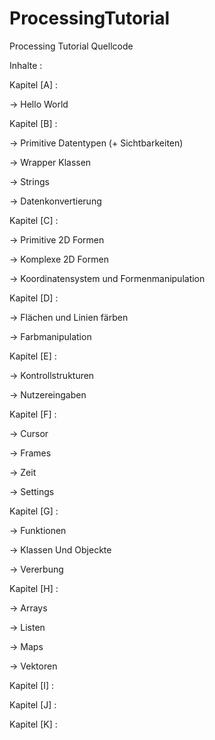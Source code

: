 # ProcessingTutorial
 Processing Tutorial Quellcode


Inhalte :

Kapitel [A] :

 -> Hello World

Kapitel [B] : 

 -> Primitive Datentypen (+ Sichtbarkeiten)
 
 -> Wrapper Klassen

 -> Strings

 -> Datenkonvertierung

Kapitel [C] : 

 -> Primitive 2D Formen

 -> Komplexe 2D Formen

 -> Koordinatensystem und Formenmanipulation

Kapitel [D] : 

 -> Flächen und Linien färben

 -> Farbmanipulation

Kapitel [E] : 

 -> Kontrollstrukturen

 -> Nutzereingaben

Kapitel [F] : 

 -> Cursor

 -> Frames

 -> Zeit

 -> Settings

Kapitel [G] : 

 -> Funktionen

 -> Klassen Und Objeckte

 -> Vererbung

Kapitel [H] : 

 -> Arrays

 -> Listen

 -> Maps

 -> Vektoren

Kapitel [I] : 

Kapitel [J] : 

Kapitel [K] :
